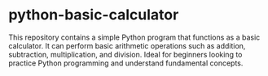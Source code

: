 # python-basic-calculator
This repository contains a simple Python program that functions as a basic calculator. It can perform basic arithmetic operations such as addition, subtraction, multiplication, and division. Ideal for beginners looking to practice Python programming and understand fundamental concepts.

